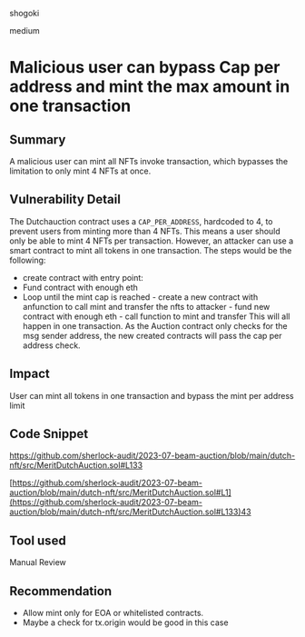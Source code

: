 shogoki

medium

# Malicious user can bypass Cap per address and mint the max amount in one transaction

## Summary

A malicious user can mint all NFTs invoke transaction, which bypasses the limitation to only mint 4 NFTs at once.

## Vulnerability Detail

The Dutchauction contract uses a `CAP_PER_ADDRESS`, hardcoded to 4, to prevent users from minting more than 4 NFTs. This means a user should only be able to mint 4 NFTs per transaction. However, an attacker can use a smart contract to mint all tokens in one transaction. 
The steps would be the following:
- create contract with entry point:
- Fund contract with enough eth
- Loop until the mint cap is reached
         - create a new contract with anfunction to call mint and transfer the nfts to attacker
        - fund new contract with enough eth
        - call function to mint and transfer
 This will all happen in one transaction.
As the Auction contract only checks for the msg sender address, the new created contracts will pass the cap per address check.


## Impact

User can mint all tokens in one transaction and bypass the mint per address limit

## Code Snippet

https://github.com/sherlock-audit/2023-07-beam-auction/blob/main/dutch-nft/src/MeritDutchAuction.sol#L133

[https://github.com/sherlock-audit/2023-07-beam-auction/blob/main/dutch-nft/src/MeritDutchAuction.sol#L1](https://github.com/sherlock-audit/2023-07-beam-auction/blob/main/dutch-nft/src/MeritDutchAuction.sol#L133)43

## Tool used

Manual Review

## Recommendation

- Allow mint only for EOA or whitelisted contracts.
- Maybe a check for tx.origin would be good in this case